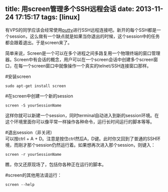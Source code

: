 title: 用screen管理多个SSH远程会话
date: 2013-11-24 17:15:17
tags: [linux]
---

有VPS的同学应该会经常使用[putty](http://www.chiark.greenend.org.uk/~sgtatham/putty/)进行SSH远程连接吧。新开的每个SSH都是一个session，这么做有一个缺点就是如果当你退出的时候，这个session中的任务都会跟着退出。于是screen来了。  

<!--more-->

简单来说，Screen是一个可以在多个进程之间多路复用一个物理终端的窗口管理器。Screen中有会话的概念，用户可以在一个screen会话中创建多个screen窗口，在每一个screen窗口中就像操作一个真实的telnet/SSH连接窗口那样。

#安装screen 
```
sudo apt-get install screen
```

#在screen中创建一个新的session  
```
screen -S yourSessionName
```
这样你就可以新建一个session，同时terminal自动进入到新的session环境。在这个环境里面你可以像平常一样操作各种命令，运行长时间运行的脚本等等。  

#退出session（非关闭）  
可以按ctrl + A + D。注意是按住ctrl然后A，D键。此时你又回到了普通的SSH环境，而刚才那个session仍然运行着。如果想再次进入那个session，则键入：
```
screen -r yourSessionName
```
瞧，你又还原现场了，包括你各种正在运行的脚本。

#screen的其他用法请运行：
```
screen --help
```
